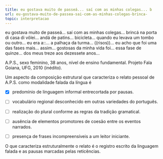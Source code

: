 ```yaml
---
title: eu gostava muito de passeá... saí com as minhas colegas... b
url: eu-gostava-muito-de-passea-sai-com-as-minhas-colegas-brinca-
topic: interpretacao
---
```



eu gostava muito de passeá... saí com as minhas colegas... brincá na porta di casa di vôlei... andá de patins... bicicleta... quando eu levava um tombo ou outro... eu era a::... a palhaça da turma... ((risos))... eu acho que foi uma das fases mais... assim... gostosas da minha vida foi... essa fase de quinze... dos meus treze aos dezessete anos...

A.P.S., sexo feminino, 38 anos, nível de ensino fundamental. Projeto Fala Goiana, UFG, 2010 (inédito).

Um aspecto da composição estrutural que caracteriza o relato pessoal de A.P.S. como modalidade falada da língua é



- [x] predomínio de linguagem informal entrecortada por pausas.
- [ ] vocabulário regional desconhecido em outras variedades do português.
- [ ] realização do plural conforme as regras da tradição gramatical.
- [ ] ausência de elementos promotores de coesão entre os eventos narrados.
- [ ] presença de frases incompreensíveis a um leitor iniciante.


O que caracteriza estruturalmente o relato é o registro escrito da linguagem falada e as pausas marcadas pelas reticências.
